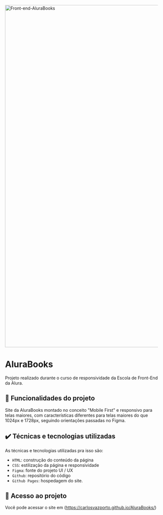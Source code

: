 <img width="2250" height="1125" alt="Front-end-AluraBooks" src="https://github.com/user-attachments/assets/6fbfee20-bf50-4c51-97d4-59444fe90f48" />

# AluraBooks

Projeto realizado durante o curso de responsividade da Escola de Front-End da Alura.

## 🔨 Funcionalidades do projeto

Site da AluraBooks montado no conceito "Mobile First" e responsivo para telas maiores, com características diferentes para telas maiores do que 1024px e 1728px, seguindo orientações passadas no Figma.

## ✔️ Técnicas e tecnologias utilizadas

As técnicas e tecnologias utilizadas pra isso são:

- `HTML`: construção do conteúdo da página
- `CSS`: estilização da página e responsividade
- `Figma`: fonte do projeto UI / UX
- `Github`: repositório do código
- `Github Pages`: hospedagem do site.

## 📁 Acesso ao projeto

Você pode acessar o site em (https://carlosvazporto.github.io/AluraBooks/)

